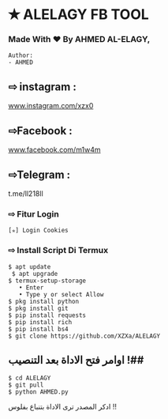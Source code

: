 # ✭ ALELAGY FB TOOL
### Made With ❤️ By AHMED AL-ELAGY,
```
Author:
- AHMED
```
## ⇨ instagram :
www.instagram.com/xzx0
## ⇨Facebook :
www.facebook.com/m1w4m
## ⇨Telegram :
t.me/ll218ll

### ⇨  Fitur Login
```
[✯] Login Cookies   
```
### ⇨  Install Script Di Termux
```
$ apt update
 $ apt upgrade
$ termux-setup-storage  
   • Enter  
   • Type y or select Allow
$ pkg install python
$ pkg install git
$ pip install requests
$ pip install rich
$ pip install bs4
$ git clone https://github.com/XZXa/ALELAGY
```
## اوامر فتح الاداة بعد التنصيب !##
```
$ cd ALELAGY
$ git pull
$ python AHMED.py
```
ادكر المصدر ترى الاداة بتنباع بفلوس !!